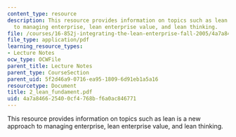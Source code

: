 ```yaml
---
content_type: resource
description: This resource provides information on topics such as lean is a new approach
  to managing enterprise, lean enterprise value, and lean thinking.
file: /courses/16-852j-integrating-the-lean-enterprise-fall-2005/4a7a846625400cf4768bf6a0ac846771_2_lean_fundament.pdf
file_type: application/pdf
learning_resource_types:
- Lecture Notes
ocw_type: OCWFile
parent_title: Lecture Notes
parent_type: CourseSection
parent_uid: 5f2d46a9-0716-ea95-1809-6d91eb1a5a16
resourcetype: Document
title: 2_lean_fundament.pdf
uid: 4a7a8466-2540-0cf4-768b-f6a0ac846771
---
```

This resource provides information on topics such as lean is a new approach to managing enterprise, lean enterprise value, and lean thinking.

